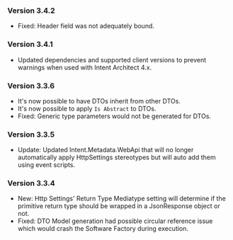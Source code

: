 ### Version 3.4.2

- Fixed: Header field was not adequately bound.

### Version 3.4.1

- Updated dependencies and supported client versions to prevent warnings when used with Intent Architect 4.x.

### Version 3.3.6

- It's now possible to have DTOs inherit from other DTOs.
- It's now possible to apply `Is Abstract` to DTOs.
- Fixed: Generic type parameters would not be generated for DTOs.

### Version 3.3.5

- Update: Updated Intent.Metadata.WebApi that will no longer automatically apply HttpSettings stereotypes but will auto add them using event scripts.

### Version 3.3.4

- New: Http Settings' Return Type Mediatype setting will determine if the primitive return type should be wrapped in a JsonResponse object or not.
- Fixed: DTO Model generation had possible circular reference issue which would crash the Software Factory during execution.
